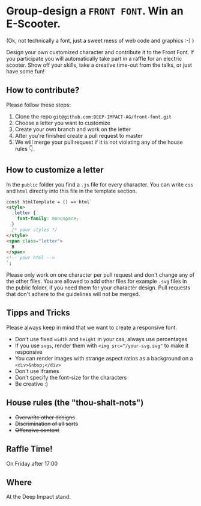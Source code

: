 # Group-design a `FRONT FONT`. Win an E-Scooter.
(Ok, not technically a font, just a sweet mess of web code and graphics :-) )

Design your own customized character and contribute it to the Front Font. If you participate you will automatically take part in a raffle for an electric scooter. Show off your skills, take a creative time-out from the talks, or just have some fun!

## How to contribute?

Please follow these steps:

1. Clone the repo `git@github.com:DEEP-IMPACT-AG/front-font.git`
2. Choose a letter you want to customize
3. Create your own branch and work on the letter
3. After you're finished create a pull request to master
4. We will merge your pull request if it is not violating any of the house rules 👇.

## How to customize a letter

In the `public` folder you find a `.js` file for every character. You can write `css` and `html` directly into this file in the template section.

```html
const htmlTemplate = () => html`
<style>
  .letter {
    font-family: monospace;
  }
  /* your styles */
</style>
<span class="letter">
  B
</span>
<!-- your html -->
`;
```
Please only work on one character per pull request and don't change any of the other files. You are allowed to add other files for example `.svg` files in the public folder, if you need them for your character design. Pull requests that don't adhere to the guidelines will not be merged.

## Tipps and Tricks
Please always keep in mind that we want to create a responsive font.

- Don't use fixed `width` and `height` in your css, always use percentages
- If you use `svgs`, render them with `<img src="/your-svg.svg"` to make it responsive
- You can render images with strange aspect ratios as a background on a `<div>&nbsp;</div>`
- Don't use iframes
- Don't specify the font-size for the characters
- Be creative :)

## House rules (the "thou-shalt-nots")

- ~~Overwrite other designs~~
- ~~Discrimination of all sorts~~
- ~~Offensive content~~

## Raffle Time!

On Friday after 17:00

## Where

At the Deep Impact stand.
